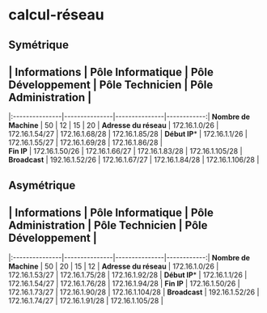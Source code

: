 # calcul-réseau
## Symétrique
## |  Informations  | Pôle Informatique        |  Pôle Développement |  Pôle Technicien   |  Pôle Administration  |
|:---------------|---------------|---------------|------------:|
**Nombre de Machine**  | 50 |  12  |  15  |  20  |
**Adresse du réseau**  | 172.16.1.0/26  |  172.16.1.54/27  |  172.16.1.68/28  |  172.16.1.85/28  |
**Début IP***  | 172.16.1.1/26  | 172.16.1.55/27  |  172.16.1.69/28  |  172.16.1.86/28  |  
**Fin IP** | 172.16.1.50/26  |  172.16.1.66/27  |  172.16.1.83/28  |  172.16.1.105/28  |
**Broadcast**  | 192.16.1.52/26  |  172.16.1.67/27  |  172.16.1.84/28  |  172.16.1.106/28  |


## Asymétrique
## |  Informations | Pôle Informatique        |  Pôle Administration |  Pôle Technicien   |  Pôle Développement  |
|:---------------|---------------|---------------|------------:|
**Nombre de Machine**  | 50 |  20  |  15  |  12  |
**Adresse du réseau**  | 172.16.1.0/26  |  172.16.1.53/27  |  172.16.1.75/28  |  172.16.1.92/28  |
**Début IP***  | 172.16.1.1/26  | 172.16.1.54/27  |  172.16.1.76/28  |  172.16.1.94/28  |
**Fin IP** | 172.16.1.50/26  |  172.16.1.73/27  |  172.16.1.90/28  |  172.16.1.104/28  |
**Broadcast**  | 192.16.1.52/26  |  172.16.1.74/27  |  172.16.1.91/28  |  172.16.1.105/28  |
